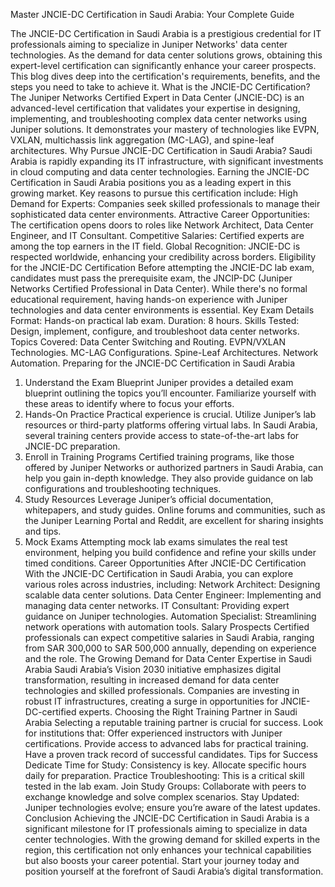 Master JNCIE-DC Certification in Saudi Arabia: Your Complete Guide

The JNCIE-DC Certification in Saudi Arabia is a prestigious credential for IT professionals aiming to specialize in Juniper Networks' data center technologies. As the demand for data center solutions grows, obtaining this expert-level certification can significantly enhance your career prospects. This blog dives deep into the certification's requirements, benefits, and the steps you need to take to achieve it.
What is the JNCIE-DC Certification?
The Juniper Networks Certified Expert in Data Center (JNCIE-DC) is an advanced-level certification that validates your expertise in designing, implementing, and troubleshooting complex data center networks using Juniper solutions. It demonstrates your mastery of technologies like EVPN, VXLAN, multichassis link aggregation (MC-LAG), and spine-leaf architectures.
Why Pursue JNCIE-DC Certification in Saudi Arabia?
Saudi Arabia is rapidly expanding its IT infrastructure, with significant investments in cloud computing and data center technologies. Earning the JNCIE-DC Certification in Saudi Arabia positions you as a leading expert in this growing market. Key reasons to pursue this certification include:
High Demand for Experts: Companies seek skilled professionals to manage their sophisticated data center environments.
Attractive Career Opportunities: The certification opens doors to roles like Network Architect, Data Center Engineer, and IT Consultant.
Competitive Salaries: Certified experts are among the top earners in the IT field.
Global Recognition: JNCIE-DC is respected worldwide, enhancing your credibility across borders.
Eligibility for the JNCIE-DC Certification
Before attempting the JNCIE-DC lab exam, candidates must pass the prerequisite exam, the JNCIP-DC (Juniper Networks Certified Professional in Data Center). While there's no formal educational requirement, having hands-on experience with Juniper technologies and data center environments is essential.
Key Exam Details
Format: Hands-on practical lab exam.
Duration: 8 hours.
Skills Tested: Design, implement, configure, and troubleshoot data center networks.
Topics Covered:
Data Center Switching and Routing.
EVPN/VXLAN Technologies.
MC-LAG Configurations.
Spine-Leaf Architectures.
Network Automation.
Preparing for the JNCIE-DC Certification in Saudi Arabia
1. Understand the Exam Blueprint
Juniper provides a detailed exam blueprint outlining the topics you’ll encounter. Familiarize yourself with these areas to identify where to focus your efforts.
2. Hands-On Practice
Practical experience is crucial. Utilize Juniper’s lab resources or third-party platforms offering virtual labs. In Saudi Arabia, several training centers provide access to state-of-the-art labs for JNCIE-DC preparation.
3. Enroll in Training Programs
Certified training programs, like those offered by Juniper Networks or authorized partners in Saudi Arabia, can help you gain in-depth knowledge. They also provide guidance on lab configurations and troubleshooting techniques.
4. Study Resources
Leverage Juniper’s official documentation, whitepapers, and study guides. Online forums and communities, such as the Juniper Learning Portal and Reddit, are excellent for sharing insights and tips.
5. Mock Exams
Attempting mock lab exams simulates the real test environment, helping you build confidence and refine your skills under timed conditions.
Career Opportunities After JNCIE-DC Certification
With the JNCIE-DC Certification in Saudi Arabia, you can explore various roles across industries, including:
Network Architect: Designing scalable data center solutions.
Data Center Engineer: Implementing and managing data center networks.
IT Consultant: Providing expert guidance on Juniper technologies.
Automation Specialist: Streamlining network operations with automation tools.
Salary Prospects
Certified professionals can expect competitive salaries in Saudi Arabia, ranging from SAR 300,000 to SAR 500,000 annually, depending on experience and the role.
The Growing Demand for Data Center Expertise in Saudi Arabia
Saudi Arabia’s Vision 2030 initiative emphasizes digital transformation, resulting in increased demand for data center technologies and skilled professionals. Companies are investing in robust IT infrastructures, creating a surge in opportunities for JNCIE-DC-certified experts.
Choosing the Right Training Partner in Saudi Arabia
Selecting a reputable training partner is crucial for success. Look for institutions that:
Offer experienced instructors with Juniper certifications.
Provide access to advanced labs for practical training.
Have a proven track record of successful candidates.
Tips for Success
Dedicate Time for Study: Consistency is key. Allocate specific hours daily for preparation.
Practice Troubleshooting: This is a critical skill tested in the lab exam.
Join Study Groups: Collaborate with peers to exchange knowledge and solve complex scenarios.
Stay Updated: Juniper technologies evolve; ensure you’re aware of the latest updates.
Conclusion
Achieving the JNCIE-DC Certification in Saudi Arabia is a significant milestone for IT professionals aiming to specialize in data center technologies. With the growing demand for skilled experts in the region, this certification not only enhances your technical capabilities but also boosts your career potential. Start your journey today and position yourself at the forefront of Saudi Arabia’s digital transformation.

 

